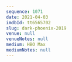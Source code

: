 ```yaml
---
sequence: 1071
date: 2021-04-03
imdbId: tt6565702
slug: dark-phoenix-2019
venue: null
venueNotes: null
medium: HBO Max
mediumNotes: null
---
```

